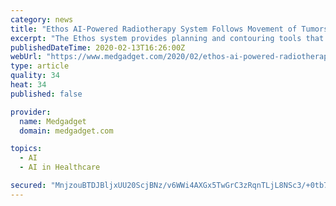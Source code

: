 ```yaml
---
category: news
title: "Ethos AI-Powered Radiotherapy System Follows Movement of Tumors"
excerpt: "The Ethos system provides planning and contouring tools that are powered by artificial intelligence algorithms. Physicians use pre-defined templates and previously acquired images to help the system create a treatment plan that takes into account the therapy goals of each patient. During therapy, Ethos can then be used to correct the plan based ..."
publishedDateTime: 2020-02-13T16:26:00Z
webUrl: "https://www.medgadget.com/2020/02/ethos-ai-powered-radiotherapy-system-follows-movement-of-tumors.html"
type: article
quality: 34
heat: 34
published: false

provider:
  name: Medgadget
  domain: medgadget.com

topics:
  - AI
  - AI in Healthcare

secured: "MnjzouBTDJBljxUU20ScjBNz/v6WWi4AXGx5TwGrC3zRqnTLjL8NSc3/+0tb7LyUh86Dvw2DRijhcAmlVacHXudRxLO3E2KzBlvmlR82BbH1qWFCxLJl5cTDdyrep1W6g+x1CViCKgMz8IjJmXVKslYMGKfd6QRMQqcFT8QAdShagZ3GYCb7o0dwzTvtUSooERZRrZP+n4GYaDK2ycgRGkOnF1TVyJTmmU1GajVZsfJdb0qCjNHu0i9VezCLe2cPrvuWaP9VIRCnF3DY+JT3zhfnJN5KmQwNsrGX4IV1Q60St3Hz8ASWAFF665dH9s+OXNqKIWr1UsboUxxhzMQ9U8kGnfwQPOgNuu1h04Tvf65eqz40+UOmDPSj3XIE5FNSQSJR408wg47l9dEadQIE9hpmgj8f/T9scogCxmmLzBi0SGUYExlkfBYQxSCf49QOdua2ed4/8KJBVy89BZ45E/q3Bi3ujXwnGzFgBxA6fqM=;qVp6I2IDn/i+Z0cPmLlztA=="
---
```


